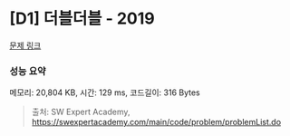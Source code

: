 # [D1] 더블더블 - 2019 

[문제 링크](https://swexpertacademy.com/main/code/problem/problemDetail.do?contestProbId=AV5QDEX6AqwDFAUq) 

### 성능 요약

메모리: 20,804 KB, 시간: 129 ms, 코드길이: 316 Bytes



> 출처: SW Expert Academy, https://swexpertacademy.com/main/code/problem/problemList.do